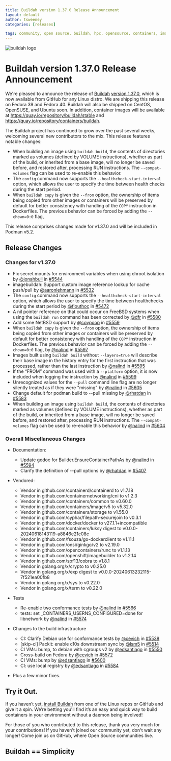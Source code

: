 ```yaml
---
title: Buildah version 1.37.0 Release Announcement
layout: default
author: tsweeney
categories: [releases]

tags: community, open source, buildah, hpc, opensource, containers, images, image
---
```

![buildah logo](https://buildah.io/images/buildah.png)

# Buildah version 1.37.0 Release Announcement

We're pleased to announce the release of [Buildah](https://github.com/containers/buildah) [version 1.37.0](https://github.com/containers/buildah/releases/tag/v1.37.0), which is now available from GitHub for any Linux distro.  We are shipping this release on Fedora 39 and Fedora 40.  Buildah will also be shipped on CentOS, OpenSUSE, and Ubuntu soon. In addition, container images will be available at https://quay.io/repository/buildah/stable and https://quay.io/repository/containers/buildah.

The Buildah project has continued to grow over the past several weeks, welcoming several new contributors to the mix.  This release features notable changes: 
<!--readmore -->
 * When building an image using `buildah build`, the contents of directories marked as volumes (defined by VOLUME instructions), whether as part of the build, or inherited from a base image, will no longer be saved before, and restored after, processing RUN instructions.  The `--compat-volumes` flag can be used to re-enable this behavior.
 * The `config` command now supports the `--healthcheck-start-interval` option, which allows the user to specify the time between health checks during the start period.
 * When `buildah copy` is given the `--from` option, the ownership of items being copied from other images or containers will be preserved by default for better consistency with handling of the `COPY` instruction in Dockerfiles.  The previous behavior can be forced by adding the `--chown=0:0` flag,

This release comprises changes made for v1.37.0 and will be included in Podman v5.2.

## Release Changes

### Changes for v1.37.0
   * Fix secret mounts for environment variables when using chroot isolation by [@jonahbull](https://github.com/jonahbull) in [#5544](https://github.com/containers/buildah/pull/5544)
   * imagebuildah: Support custom image reference lookup for cache push/pull by [@aaronlehmann](https://github.com/aaronlehmann) in [#5532](https://github.com/containers/buildah/pull/5532)
   * The `config` command now supports the `--healthcheck-start-interval` option, which allows the user to specify the time between healthchecks during the start period by [@flouthoc](https://github.com/flouthoc) in [#5472](https://github.com/containers/buildah/pull/5472)
   * A nil pointer reference on that could occur on FreeBSD systems when using the `buildah run` command has been corrected by [@dfr](https://github.com/dfr) in [#5580](https://github.com/containers/buildah/pull/5580)
   * Add some NetBSD support by [@coypoop](https://github.com/coypoop) in [#5559](https://github.com/containers/buildah/pull/5559)
   * When `buildah copy` is given the `--from` option, the ownership of items being copied from other images or containers will be preserved by default for better consistency with handling of the `COPY` instruction in Dockerfiles.  The previous behavior can be forced by adding the `--chown=0:0` flag, by [@nalind](https://github.com/nalind) in [#5597](https://github.com/containers/buildah/pull/5597)
   * Images built using `buildah build` without `--layers=true` will describe their base image in the history entry for the first instruction that was processed, rather than the last instruction by [@nalind](https://github.com/nalind) in [#5595](https://github.com/containers/buildah/pull/5595)
   *  If the “FROM” command was used with a `--platform` option, it is now included when logging the instruction by [@nalind](https://github.com/nalind) in 
[#5599](https://github.com/containers/buildah/pull/5599)
   * Unrecognized values for the `--pull` command line flag are no longer silently treated as if they were "missing" by [@nalind](https://github.com/nalind) in [#5605](https://github.com/containers/buildah/pull/5605)
   * Change default for podman build to --pull missing by [@rhatdan](https://github.com/rhatdan) in [#5583](https://github.com/containers/buildah/pull/5583)
   * When building an image using `buildah build`, the contents of directories marked as volumes (defined by VOLUME instructions), whether as part of the build, or inherited from a base image, will no longer be saved before, and restored after, processing RUN instructions.  The `--compat-volumes` flag can be used to re-enable this behavior by [@nalind](https://github.com/nalind) in [#5604](https://github.com/containers/buildah/pull/5604)
  
### Overall Miscellaneous Changes  
* Documentation:
   * Update godoc for Builder.EnsureContainerPathAs by [@nalind](https://github.com/nalind) in [#5594](https://github.com/containers/buildah/pull/5594)
   * Clarify the definition of --pull options by [@rhatdan](https://github.com/rhatdan) in [#5407](https://github.com/containers/buildah/pull/5407)

* Vendored:
   * Vendor in github.com/containerd/containerd to v1.7.18
   * Vendor in github.com/containernetworking/cni to v1.2.3
   * Vendor in github.com/containers/common to v0.60.0
   * Vendor in github.com/containers/image/v5 to v5.32.0
   * Vendor in github.com/containers/storage to v1.55.0
   * Vendor in github.com/cyphar/filepath-securejoin to v0.3.1
   * Vendor in github.com/docker/docker to v27.1.1+incompatible
   * Vendor in github.com/containers/luksy digest to v0.0.0-20240618143119-a8846e21c08c
   * Vendor in github.com/fsouza/go-dockerclient to v1.11.1
   * Vendor in github.com/onsi/ginkgo/v2 to v2.19.0
   * Vendor in github.com/opencontainers/runc to v1.1.13
   * Vendor in github.com/openshift/imagebuilder to v1.2.14
   * Vendor in github.com/spf13/cobra to v1.8.1
   * Vendor in golang.org/x/crypto to v0.25.0
   * Vendor in golang.org/x/exp digest to v0.0.0-20240613232115-7f521ea00fb8
   * Vendor in golang.org/x/sys to v0.22.0
   * Vendor in golang.org/x/term to v0.22.0
   
* Tests
   * Re-enable two conformance tests by [@nalind](https://github.com/nalind) in [#5566](https://github.com/containers/buildah/pull/5566)
   * tests: set _CONTAINERS_USERNS_CONFIGURED=done for libnetwork by [@nalind](https://github.com/nalind) in [#5574](https://github.com/containers/buildah/pull/5574)

* Changes to the build infrastructure
   * CI: Clarify Debian use for conformance tests by [@cevich](https://github.com/cevich) in [#5538](https://github.com/containers/buildah/pull/5538)
   * [skip-ci] Packit: enable c10s downstream sync by [@lsm5](https://github.com/lsm5) in [#5514](https://github.com/containers/buildah/pull/5514)
   * CI VMs: bump, to debian with cgroups v2 by [@edsantiago](https://github.com/edsantiago) in [#5550](https://github.com/containers/buildah/pull/5550)
   * Cross-build on Fedora by [@cevich](https://github.com/cevich) in [#5572](https://github.com/containers/buildah/pull/5572)
   * CI VMs: bump by [@edsantiago](https://github.com/edsantiago) in [#5600](https://github.com/containers/buildah/pull/5600)
   * CI: use local registry by [@edsantiago](https://github.com/edsantiago) in [#5584](https://github.com/containers/buildah/pull/5584)
   
* Plus a few minor fixes.

## Try it Out.
 
If you haven’t yet, [install Buildah](https://github.com/containers/buildah/blob/master/install.md) from one of the Linux repos or GitHub and give it a spin. We’re betting you'll find it’s an easy and quick way to build containers in your environment without a daemon being involved!

For those of you who contributed to this release, thank you very much for your contributions! If you haven't joined our community yet, don't wait any longer! Come join us on GitHub, where Open Source communities live.

## Buildah == Simplicity
